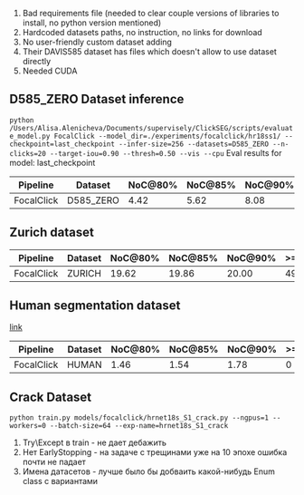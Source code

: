 1. Bad requirements file (needed to clear couple versions of libraries to install, no python version mentioned)
2. Hardcoded datasets paths, no instruction, no links for download
3. No user-friendly custom dataset adding
4. Their DAVIS585 dataset has files which doesn't allow to use dataset directly
5. Needed CUDA

## D585_ZERO Dataset inference
```python /Users/Alisa.Alenicheva/Documents/supervisely/ClickSEG/scripts/evaluate_model.py FocalClick --model_dir=./experiments/focalclick/hr18ss1/ --checkpoint=last_checkpoint --infer-size=256 --datasets=D585_ZERO --n-clicks=20 --target-iou=0.90 --thresh=0.50 --vis --cpu```
Eval results for model: last_checkpoint

|  Pipeline   |  Dataset  | NoC@80% | NoC@85% | NoC@90% |>=20@85% |>=20@90% | SPC,s |  Time   |
|-------------|-----------|---------|---------|---------|---------|---------|-------|---------|
| FocalClick  | D585_ZERO |  4.42   |  5.62   |  8.08   |   53    |   98    | 0.197 | 0:15:29 |

## Zurich dataset

|  Pipeline   |  Dataset  | NoC@80% | NoC@85% | NoC@90% |>=20@85% |>=20@90% | SPC,s |  Time   |
|-------------|-----------|---------|---------|---------|---------|---------|-------|---------|
| FocalClick  |  ZURICH   |  19.62  |  19.86  |  20.00  |   49    |   50    | 0.317 | 0:05:16 |

## Human segmentation dataset
[link](https://github.com/VikramShenoy97/Human-Segmentation-Dataset)

|  Pipeline   |  Dataset  | NoC@80% | NoC@85% | NoC@90% |>=20@85% |>=20@90% | SPC,s |  Time   |
|-------------|-----------|---------|---------|---------|---------|---------|-------|---------|
| FocalClick  |   HUMAN   |  1.46   |  1.54   |  1.78   |    0    |    0    | 0.197 | 0:01:41 |

## Crack Dataset

```python train.py models/focalclick/hrnet18s_S1_crack.py --ngpus=1 --workers=0 --batch-size=64 --exp-name=hrnet18s_S1_crack```

1. Try\Except в train - не дает дебажить
2. Нет EarlyStopping - на задаче с трещинами уже на 10 эпохе ошибка почти не падает
3. Имена датасетов - лучше было бы добваить какой-нибудь Enum class с вариантами